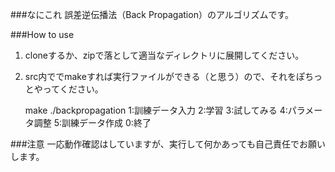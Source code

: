 ###なにこれ
誤差逆伝播法（Back Propagation）のアルゴリズムです。

###How to use
1. cloneするか、zipで落として適当なディレクトリに展開してください。
2. src内ででmakeすれば実行ファイルができる（と思う）ので、それをぽちっとやってください。

    make
    ./backpropagation
    1:訓練データ入力
    2:学習
    3:試してみる
    4:パラメータ調整
    5:訓練データ作成
    0:終了
    >

###注意
一応動作確認はしていますが、実行して何かあっても自己責任でお願いします。
